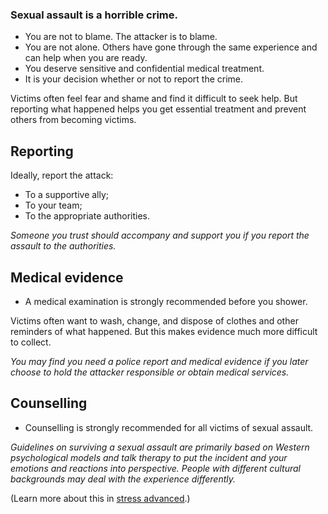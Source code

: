 [Title]: # (Seeking help)
[Order]: # (4)

### Sexual assault is a horrible crime.  

*	You are not to blame. The attacker is to blame. 
*	You are not alone. Others have gone through the same experience and can help when you are ready.
* 	You deserve sensitive and confidential medical treatment.
*	It is your decision whether or not to report the crime.


Victims often feel fear and shame and find it difficult to seek help. But reporting what happened helps you get essential treatment and prevent others from becoming victims. 

## Reporting

Ideally, report the attack:

*	To a supportive ally;
*	To your team;
*	To the appropriate authorities. 

*Someone you trust should accompany and support you if you report the assault to the authorities.*

## Medical evidence

*	A medical examination is strongly recommended before you shower. 

Victims often want to wash, change, and dispose of clothes and other reminders of what happened. But this makes evidence much more difficult to collect.

*You may find you need a police report and medical evidence if you later choose to hold the attacker responsible or obtain medical services.*

## Counselling 

*	Counselling is strongly recommended for all victims of sexual assault.

*Guidelines on surviving a sexual assault are primarily based
on Western psychological models and talk therapy to put the incident
and your emotions and reactions into perspective. People with different
cultural backgrounds may deal with the experience differently.*

(Learn more about this in [stress advanced](umbrella://lesson/stress/1).)



